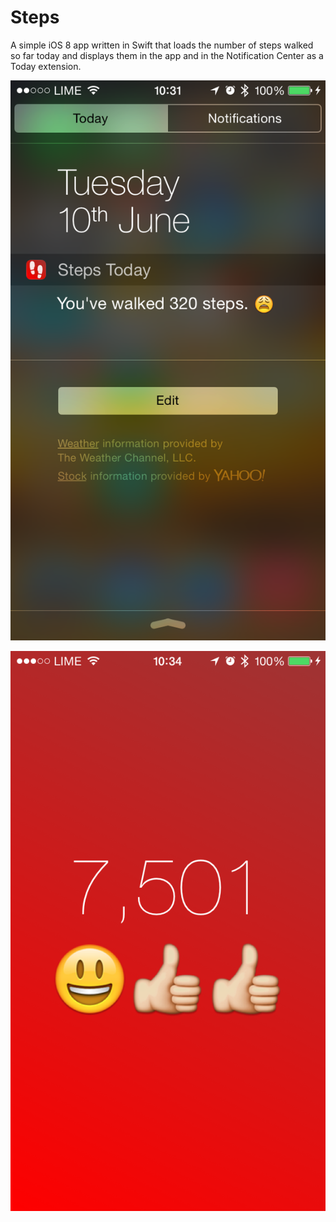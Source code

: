Steps
=====
A simple iOS 8 app written in Swift that loads the number of steps walked so far today and displays them in the app and in the Notification Center as a Today extension.

![Notification Center](https://raw.githubusercontent.com/jadehopper/Steps/master/Screenshots/notification.png)

![App screenshot](https://raw.githubusercontent.com/jadehopper/Steps/master/Screenshots/app.png)
